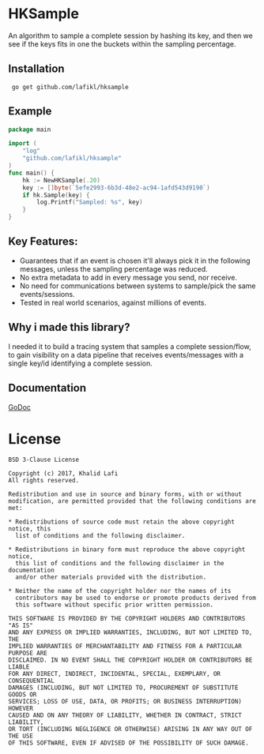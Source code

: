 # HKSample
An algorithm to sample a complete session by hashing its key, and then we see if the keys fits in one the buckets within the sampling percentage.


## Installation

     go get github.com/lafikl/hksample


## Example
```go
package main

import (
    "log"
    "github.com/lafikl/hksample"
)
func main() {
    hk := NewHKSample(.20)
    key := []byte(`5efe2993-6b3d-48e2-ac94-1afd543d9190`)
    if hk.Sample(key) {
        log.Printf("Sampled: %s", key)
    }
}
```

## Key Features:

- Guarantees that if an event is chosen it'll always pick it in the following messages, unless the sampling percentage was reduced.
- No extra metadata to add in every message you send, nor receive.
- No need for communications between systems to sample/pick the same events/sessions.
- Tested in real world scenarios, against millions of events.


## Why i made this library?

I needed it to build a tracing system that samples a complete session/flow,
to gain visibility on a data pipeline that receives events/messages
with a single key/id identifying a complete session.


## Documentation
[GoDoc](https://godoc.org/github.com/lafikl/hksample)


# License
```
BSD 3-Clause License

Copyright (c) 2017, Khalid Lafi
All rights reserved.

Redistribution and use in source and binary forms, with or without
modification, are permitted provided that the following conditions are met:

* Redistributions of source code must retain the above copyright notice, this
  list of conditions and the following disclaimer.

* Redistributions in binary form must reproduce the above copyright notice,
  this list of conditions and the following disclaimer in the documentation
  and/or other materials provided with the distribution.

* Neither the name of the copyright holder nor the names of its
  contributors may be used to endorse or promote products derived from
  this software without specific prior written permission.

THIS SOFTWARE IS PROVIDED BY THE COPYRIGHT HOLDERS AND CONTRIBUTORS "AS IS"
AND ANY EXPRESS OR IMPLIED WARRANTIES, INCLUDING, BUT NOT LIMITED TO, THE
IMPLIED WARRANTIES OF MERCHANTABILITY AND FITNESS FOR A PARTICULAR PURPOSE ARE
DISCLAIMED. IN NO EVENT SHALL THE COPYRIGHT HOLDER OR CONTRIBUTORS BE LIABLE
FOR ANY DIRECT, INDIRECT, INCIDENTAL, SPECIAL, EXEMPLARY, OR CONSEQUENTIAL
DAMAGES (INCLUDING, BUT NOT LIMITED TO, PROCUREMENT OF SUBSTITUTE GOODS OR
SERVICES; LOSS OF USE, DATA, OR PROFITS; OR BUSINESS INTERRUPTION) HOWEVER
CAUSED AND ON ANY THEORY OF LIABILITY, WHETHER IN CONTRACT, STRICT LIABILITY,
OR TORT (INCLUDING NEGLIGENCE OR OTHERWISE) ARISING IN ANY WAY OUT OF THE USE
OF THIS SOFTWARE, EVEN IF ADVISED OF THE POSSIBILITY OF SUCH DAMAGE.

```
